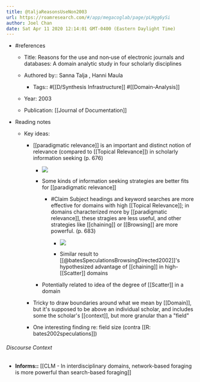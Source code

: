 ```yaml
---
title: @taljaReasonsUseNon2003
url: https://roamresearch.com/#/app/megacoglab/page/pLHgg6ySi
author: Joel Chan
date: Sat Apr 11 2020 12:14:01 GMT-0400 (Eastern Daylight Time)
---
```


- #references

    - Title: Reasons for the use and non‐use of electronic journals and databases: A domain analytic study in four scholarly disciplines

    - Authored by::  Sanna Talja ,  Hanni Maula

        - Tags:: #[[D/Synthesis Infrastructure]] #[[Domain-Analysis]]

    - Year: 2003

    - Publication: [[Journal of Documentation]]
- Reading notes

    - Key ideas:

        - [[paradigmatic relevance]] is an important and distinct notion of relevance (compared to [[Topical Relevance]]) in scholarly information seeking (p. 676)

            - ![](https://firebasestorage.googleapis.com/v0/b/firescript-577a2.appspot.com/o/imgs%2Fapp%2Fmegacoglab%2FU9qtg2BxYc?alt=media&token=70f344e8-d8c9-4ec1-83f3-82f47b57223c)

            - Some kinds of information seeking strategies are better fits for [[paradigmatic relevance]]

                - #Claim Subject headings and keyword searches are more effective for domains with high [[Topical Relevance]]; in domains characterized more by [[paradigmatic relevance]], these stragies are less useful, and other strategies like [[chaining]] or [[Browsing]] are more powerful. (p. 683)

                    - ![](https://firebasestorage.googleapis.com/v0/b/firescript-577a2.appspot.com/o/imgs%2Fapp%2Fmegacoglab%2FLF1wkGRf96?alt=media&token=11d43d24-35ab-4e25-89b1-27cf4ad94bd6)

                    - Similar result to [[@batesSpeculationsBrowsingDirected2002]]'s hypothesized advantage of [[chaining]] in high-[[Scatter]] domains

            - Potentially related to idea of the degree of [[Scatter]] in a domain

        - Tricky to draw boundaries around what we mean by [[Domain]], but it's supposed to be above an individual scholar, and includes some the scholar's [[context]], but more granular than a "field"

        - One interesting finding re: field size (contra [[R: bates2002speculations]])

###### Discourse Context

- **Informs::** [[CLM - In interdisciplinary domains, network-based foraging is more powerful than search-based foraging]]
